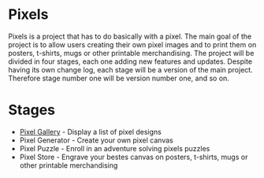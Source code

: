 # Pixels

Pixels is a project that has to do basically with a pixel. The main goal of the project is to allow users creating their own pixel images and to print them on posters, t-shirts, mugs or other printable merchandising. The project will be divided in four stages, each one adding new features and updates. Despite having its own change log, each stage will be a version of the main project. Therefore stage number one will be version number one, and so on.

# Stages
* [Pixel Gallery](https://github.com/ovimax/pixels/tree/pixel-galery) - Display a list of pixel designs
* Pixel Generator - Create your own pixel canvas
* Pixel Puzzle - Enroll in an adventure solving pixels puzzles
* Pixel Store - Engrave your bestes canvas on posters, t-shirts, mugs or other printable merchandising